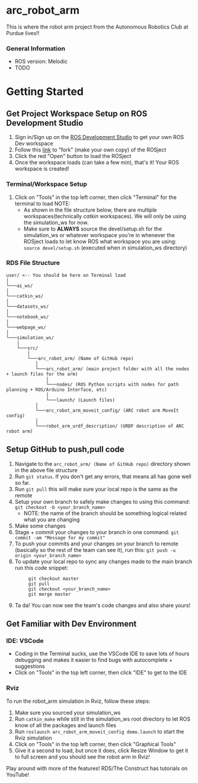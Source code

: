 # arc_robot_arm
This is where the robot arm project from the Autonomous Robotics Club at Purdue lives!!

### General Information
- ROS version: Melodic
- TODO

# Getting Started

## Get Project Workspace Setup on ROS Development Studio

1. Sign in/Sign up on the [ROS Development Studio](https://rds.theconstructsim.com/) to get your own ROS Dev workspace
2. Follow this [link](http://www.rosject.io/l/1762f8b9/) to "fork" (make your own copy) of the ROSject
3. Click the red "Open" button to load the ROSject
4. Once the workspace loads (can take a few min), that's it! Your ROS workspace is created!

### Terminal/Workspace Setup

1. Click on "Tools" in the top left corner, then click "Terminal" for the terminal to load
 NOTE:
    - As shown in the file structure below, there are multiple workspaces(technically _catkin_ workspaces). We will only be using the simulation_ws for now.
    - Make sure to **ALWAYS** source the devel/setup.sh for the simulation_ws or whatever workspace you're in whenever the ROSject loads to let know ROS what           workspace you are using: `source devel/setup.sh` (executed when in simulation_ws directory)

### RDS File Structure
```
user/ <-- You should be here on Terminal load
│
└───ai_ws/
│
└───catkin_ws/
│
└───datasets_ws/
│
└───notebook_ws/
│
└───webpage_ws/
│
└───simulation_ws/
    │
    └───src/
        │
        └───arc_robot_arm/ (Name of GitHub repo)
           │
           └───arc_robot_arm/ (main project folder with all the nodes + launch files for the arm)
               │
               └───nodes/ (ROS Python scripts with nodes for path planning + ROS/Arduino Interface, etc)
               │
               └───launch/ (Launch files)
           │
           └───arc_robot_arm_moveit_config/ (ARC robot arm MoveIt config)
           │
           └───robot_arm_urdf_description/ (URDF description of ARC robot arm)
```
## Setup GitHub to push,pull code
1. Navigate to the `arc_robot_arm/ (Name of GitHub repo)` directory shown in the above file structure
2. Run `git status`. If you don't get any errors, that means all has gone well so far.
3. Run `git pull` this will make sure your local repo is the same as the remote
3. Setup your own branch to safely make changes to using this command: `git checkout -b <your_branch_name>`
    - NOTE: the name of the branch should be something logical related what you are changing
4. Make some changes
5. Stage + commit your changes to your branch in one command: `git commit -am "Message for my commit"`
6. To push your commits and your changes on your branch to remote (basically so the rest of the team can see it), 
   run this: `git push -u origin <your_branch_name>`
7. To update your local repo to sync any changes made to the main branch run this code snippet:
   ```
        git checkout master
        git pull
        git checkout <your_branch_name>
        git merge master
   ```
8. Ta da! You can now see the team's code changes and also share yours! 

## Get Familiar with Dev Environment

### IDE: VSCode

- Coding in the Terminal sucks, use the VSCode IDE to save lots of hours debugging and makes it easier to find bugs with autocomplete + suggestions
- Click on "Tools" in the top left corner, then click "IDE" to get to the IDE

### Rviz

To run the robot_arm simulation in Rviz, follow these steps:
1. Make sure you sourced your simulation_ws
2. Run `catkin_make` while still in the simulation_ws root directory to let ROS know of all the packages and launch files
3. Run `roslaunch arc_robot_arm_moveit_config demo.launch` to start the Rviz simulation
4. Click on "Tools" in the top left corner, then click "Graphical Tools"
5. Give it a second to load, but once it does, click Resize Window to get it to full screen and you should see the robot arm in Rviz!

Play around with more of the features! RDS/The Construct has tutorials on YouTube!
